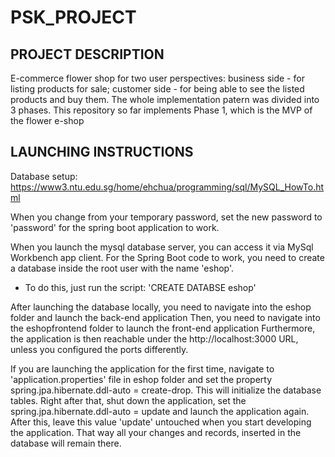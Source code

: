 # PSK_PROJECT
## PROJECT DESCRIPTION
E-commerce flower shop for two user perspectives: business side - for listing products for sale; customer side - for being able to see the listed products and buy them. The whole implementation patern was divided into 3 phases. This repository so far implements Phase 1, which is the MVP of the flower e-shop
## LAUNCHING INSTRUCTIONS
Database setup: https://www3.ntu.edu.sg/home/ehchua/programming/sql/MySQL_HowTo.html

When you change from your temporary password, set the new password to 'password' for the spring boot application to work.

When you launch the mysql database server, you can access it via MySql Workbench app client.
For the Spring Boot code to work, you need to create a database inside the root user with the name 'eshop'.
  - To do this, just run the script: 'CREATE DATABSE eshop'

After launching the database locally, you need to navigate into the eshop folder and launch the back-end application
Then, you need to navigate into the eshopfrontend folder to launch the front-end application
Furthermore, the application is then reachable under the http://localhost:3000 URL, unless you configured the ports differently.

If you are launching the application for the first time, navigate to 'application.properties' file in eshop folder and set the property spring.jpa.hibernate.ddl-auto = create-drop.
This will initialize the database tables. Right after that, shut down the application, set the spring.jpa.hibernate.ddl-auto = update and launch the application again. After this, leave this value 'update' untouched when you start developing the application. That way all your changes and records, inserted in the database will remain there.
